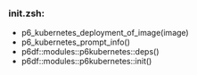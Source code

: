 ### init.zsh:
- p6_kubernetes_deployment_of_image(image)
- p6_kubernetes_prompt_info()
- p6df::modules::p6kubernetes::deps()
- p6df::modules::p6kubernetes::init()

